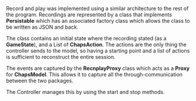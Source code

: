 Record and play was implemented using a similar architecture to the rest of the program. Recordings are represented by a class that implements **Persistable** which has an associated factory class which allows the class to be written as JSON and back.

The class contains an initial state where the recording stated (as a **GameState**), and a List of **ChapsAction**. The actions are the only thing the controller sends to the model, so having a starting point and a list of actions is sufficient to reconstruct the entire session. 

The events are captured by the **RecnplayProxy** class which acts as a **Proxy** for **ChapsModel**. This allows it to capture all the through-communication between the two packages.

The Controller manages this by using the start and stop methods.